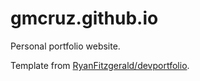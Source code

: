 # gmcruz.github.io
Personal portfolio website.

Template from [RyanFitzgerald/devportfolio](https://github.com/RyanFitzgerald/devportfolio).

